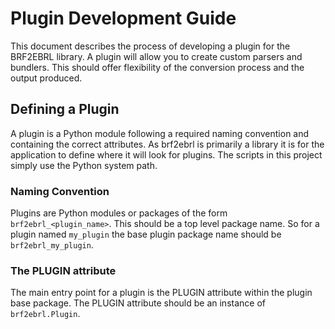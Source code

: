 # Plugin Development Guide

This document describes the process of developing a plugin for the BRF2EBRL library. A plugin will allow you to create custom parsers and bundlers. This should offer flexibility of the conversion process and the output produced.

## Defining a Plugin

A plugin is a Python module following a required naming convention and containing the correct attributes. As brf2ebrl is primarily a library it is for the application to define where it will look for plugins. The scripts in this project simply use the Python system path.

### Naming Convention

Plugins are Python modules or packages of the form `brf2ebrl_<plugin_name>`. This should be a top level package name. So for a plugin named `my_plugin` the base plugin package name should be `brf2ebrl_my_plugin`.

### The PLUGIN attribute

The main entry point for a plugin is the PLUGIN attribute within the plugin base package. The PLUGIN attribute should be an instance of `brf2ebrl.Plugin`.